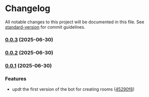 # Changelog

All notable changes to this project will be documented in this file. See [standard-version](https://github.com/conventional-changelog/standard-version) for commit guidelines.

### [0.0.3](https://github.com/nghtcode/AutoRoomer/compare/v0.0.2...v0.0.3) (2025-06-30)

### [0.0.2](https://github.com/nghtcode/AutoRoomer/compare/v0.0.1...v0.0.2) (2025-06-30)

### [0.0.1](https://github.com/nghtcode/AutoRoomer/compare/v1.1.1...v0.0.1) (2025-06-30)


### Features

* updt the first version of the bot for creating rooms ([45290f8](https://github.com/nghtcode/AutoRoomer/commit/45290f83ce536c953c41420e5d82ee3f3284bca2))
